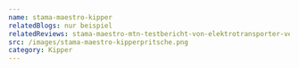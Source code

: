 ```yaml
---
name: stama-maestro-kipper
relatedBlogs: nur beispiel
relatedReviews: stama-maestro-mtn-testbericht-von-elektrotransporter-vergleich
src: /images/stama-maestro-kipperpritsche.png
category: Kipper
---
```

